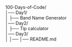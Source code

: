 100-Days-of-Code/                                                                                                                                             
│── Day1/                                                                                                                                                        
│   ├── Band Name Generator                                                                                                                                        
│── Day2/                                                                                                                                                         
│   ├── Tip calculator                                                                                                                                              
│── Day3/                                                                                                                                                           
│   │── 
│── README.md
